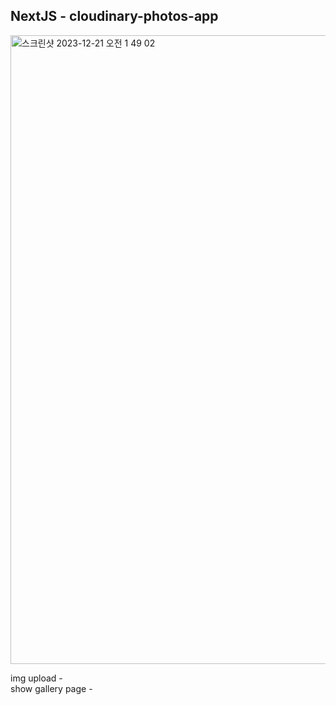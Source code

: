 <h2>NextJS - cloudinary-photos-app
</h2><img width="1006" alt="스크린샷 2023-12-21 오전 1 49 02" src="https://github.com/wooriki/cloudinary-photos-app/assets/109304556/fa9047e8-c02e-4fa2-a4ab-5dbb3b1b2679">

img upload - </br>
show gallery page - </br>
